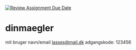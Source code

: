 [![Review Assignment Due Date](https://classroom.github.com/assets/deadline-readme-button-22041afd0340ce965d47ae6ef1cefeee28c7c493a6346c4f15d667ab976d596c.svg)](https://classroom.github.com/a/uUQV8Lur)
# dinmaegler

mit bruger navn/email lasses@mail.dk
adgangskode: 123456